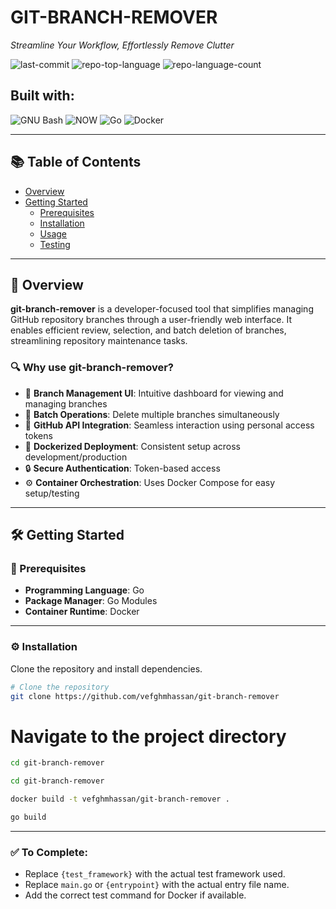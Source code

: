 # GIT-BRANCH-REMOVER

*Streamline Your Workflow, Effortlessly Remove Clutter*

![last-commit](https://img.shields.io/github/last-commit/vefghmhassan/git-branch-remover?style=flat&logo=git&logoColor=white&color=0080ff)
![repo-top-language](https://img.shields.io/github/languages/top/vefghmhassan/git-branch-remover?style=flat&color=0080ff)
![repo-language-count](https://img.shields.io/github/languages/count/vefghmhassan/git-branch-remover?style=flat&color=0080ff)

## Built with:

![GNU Bash](https://img.shields.io/badge/GNU%20Bash-4EAA25.svg?style=flat&logo=GNU-Bash&logoColor=white)
![NOW](https://img.shields.io/badge/NOW-001211.svg?style=flat&logo=NOW&logoColor=white)
![Go](https://img.shields.io/badge/Go-00ADD8.svg?style=flat&logo=Go&logoColor=white)
![Docker](https://img.shields.io/badge/Docker-2496ED.svg?style=flat&logo=Docker&logoColor=white)

---

## 📚 Table of Contents

- [Overview](#overview)
- [Getting Started](#getting-started)
  - [Prerequisites](#prerequisites)
  - [Installation](#installation)
  - [Usage](#usage)
  - [Testing](#testing)

---

## 🚀 Overview

**git-branch-remover** is a developer-focused tool that simplifies managing GitHub repository branches through a user-friendly web interface. It enables efficient review, selection, and batch deletion of branches, streamlining repository maintenance tasks.

### 🔍 Why use git-branch-remover?

- 🧰 **Branch Management UI**: Intuitive dashboard for viewing and managing branches  
- 🚀 **Batch Operations**: Delete multiple branches simultaneously  
- 🔗 **GitHub API Integration**: Seamless interaction using personal access tokens  
- 🐳 **Dockerized Deployment**: Consistent setup across development/production  
- 🔒 **Secure Authentication**: Token-based access  
- ⚙️ **Container Orchestration**: Uses Docker Compose for easy setup/testing  

---

## 🛠 Getting Started

### 📌 Prerequisites

- **Programming Language**: Go  
- **Package Manager**: Go Modules  
- **Container Runtime**: Docker  

---

### ⚙️ Installation

Clone the repository and install dependencies.

```sh
# Clone the repository
git clone https://github.com/vefghmhassan/git-branch-remover
```
# Navigate to the project directory
```sh
cd git-branch-remover
```
```sh
cd git-branch-remover
```
```sh
docker build -t vefghmhassan/git-branch-remover .
```
```sh
go build
```


---

### ✅ To Complete:
- Replace `{test_framework}` with the actual test framework used.
- Replace `main.go` or `{entrypoint}` with the actual entry file name.
- Add the correct test command for Docker if available.


